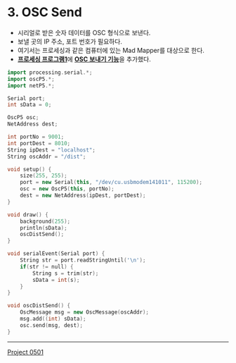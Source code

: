 # 3. OSC Send

* 시리얼로 받은 숫자 데이터를 OSC 형식으로 보낸다.
* 보낼 곳의 IP 주소, 포트 번호가 필요하다.
* 여기서는 프로세싱과 같은 컴퓨터에 있는 Mad Mapper를 대상으로 한다.
* [**프로세싱 프로그램1**](/07_Projects/Project_0501/02_Processing/)에 [**OSC 보내기 기능**](/03_Processing_Ext/31_OSC_send/)을 추가했다.

```cpp title="p51_processing2.pde" linenums="1" hl_lines="19-20"
import processing.serial.*;
import oscP5.*;
import netP5.*;

Serial port;
int sData = 0;

OscP5 osc;
NetAddress dest;

int portNo = 9001;
int portDest = 8010;
String ipDest = "localhost";
String oscAddr = "/dist";

void setup() {
    size(255, 255);
    port = new Serial(this, "/dev/cu.usbmodem141011", 115200);
    osc = new OscP5(this, portNo);
    dest = new NetAddress(ipDest, portDest);
}

void draw() {
    background(255);
    println(sData);
    oscDistSend();
}

void serialEvent(Serial port) {
    String str = port.readStringUntil('\n');
    if(str != null) {
        String s = trim(str);
        sData = int(s);
    }
}

void oscDistSend() {
    OscMessage msg = new OscMessage(oscAddr);
    msg.add((int) sData);
    osc.send(msg, dest);
}

```

---
[Project 0501](../)
